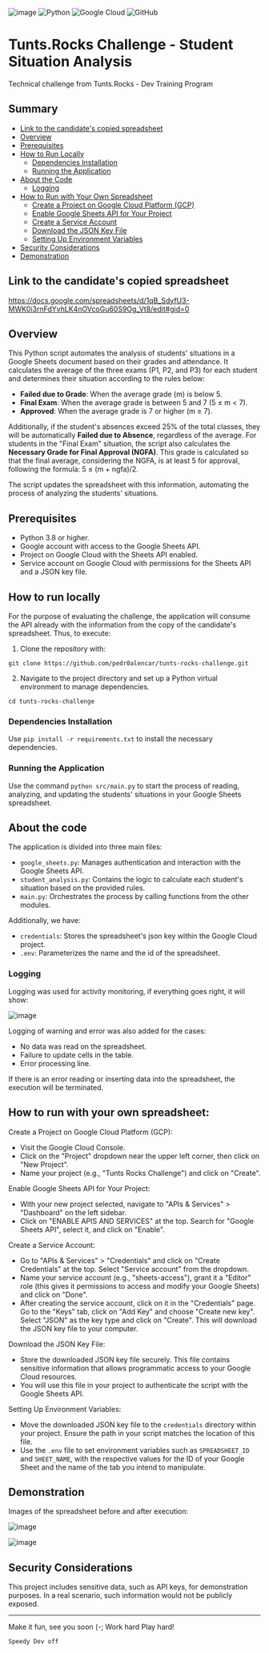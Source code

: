 ![image](https://github.com/pedr0alencar/tunts-rocks-challenge/assets/122798848/3ee79eb2-f0ff-4b8e-b4b4-37cf63dac95a)
![Python](https://img.shields.io/badge/python-3670A0?style=for-the-badge&logo=python&logoColor=ffdd54)
![Google Cloud](https://img.shields.io/badge/GoogleCloud-%234285F4.svg?style=for-the-badge&logo=google-cloud&logoColor=white)
![GitHub](https://img.shields.io/badge/github-%23121011.svg?style=for-the-badge&logo=github&logoColor=white)


# Tunts.Rocks Challenge - Student Situation Analysis
Technical challenge from Tunts.Rocks - Dev Training Program  

## Summary

- [Link to the candidate's copied spreadsheet](#link-to-the-candidates-copied-spreadsheet)
- [Overview](#overview)
- [Prerequisites](#prerequisites)
- [How to Run Locally](#how-to-run-locally)
    - [Dependencies Installation](#dependencies-installation)
    - [Running the Application](#running-the-application)
- [About the Code](#about-the-code)
    - [Logging](#logging)
- [How to Run with Your Own Spreadsheet](#how-to-run-with-your-own-spreadsheet)
    - [Create a Project on Google Cloud Platform (GCP)](#create-a-project-on-google-cloud-platform-gcp)
    - [Enable Google Sheets API for Your Project](#enable-google-sheets-api-for-your-project)
    - [Create a Service Account](#create-a-service-account)
    - [Download the JSON Key File](#download-the-json-key-file)
    - [Setting Up Environment Variables](#setting-up-environment-variables)
- [Security Considerations](#security-considerations)
- [Demonstration](#demonstration)



## Link to the candidate's copied spreadsheet
https://docs.google.com/spreadsheets/d/1qB_SdyfU3-MWK0i3rnFdYvhLK4nOVcoGu60S9Og_Vt8/edit#gid=0 

   

## Overview
This Python script automates the analysis of students' situations in a Google Sheets document based on their grades and attendance. It calculates the average of the three exams (P1, P2, and P3) for each student and determines their situation according to the rules below:

- **Failed due to Grade**: When the average grade (m) is below 5.
- **Final Exam**: When the average grade is between 5 and 7 (5 ≤ m < 7).
- **Approved**: When the average grade is 7 or higher (m ≥ 7).

Additionally, if the student's absences exceed 25% of the total classes, they will be automatically **Failed due to Absence**, regardless of the average. For students in the "Final Exam" situation, the script also calculates the **Necessary Grade for Final Approval (NGFA)**. This grade is calculated so that the final average, considering the NGFA, is at least 5 for approval, following the formula: 5 ≤ (m + ngfa)/2.

The script updates the spreadsheet with this information, automating the process of analyzing the students' situations.

## Prerequisites
- Python 3.8 or higher.
- Google account with access to the Google Sheets API.
- Project on Google Cloud with the Sheets API enabled.
- Service account on Google Cloud with permissions for the Sheets API and a JSON key file.

## How to run locally
For the purpose of evaluating the challenge, the application will consume the API already with the information from the copy of the candidate's spreadsheet. Thus, to execute:

1. Clone the repository with:
```
git clone https://github.com/pedr0alencar/tunts-rocks-challenge.git
```
2. Navigate to the project directory and set up a Python virtual environment to manage dependencies.
```
cd tunts-rocks-challenge
```

### Dependencies Installation
Use `pip install -r requirements.txt` to install the necessary dependencies.


### Running the Application
Use the command `python src/main.py` to start the process of reading, analyzing, and updating the students' situations in your Google Sheets spreadsheet.

## About the code
The application is divided into three main files:

- `google_sheets.py`: Manages authentication and interaction with the Google Sheets API.
- `student_analysis.py`: Contains the logic to calculate each student's situation based on the provided rules.
- `main.py`: Orchestrates the process by calling functions from the other modules.

Additionally, we have:
- `credentials`: Stores the spreadsheet's json key within the Google Cloud project.
- `.env`: Parameterizes the name and the id of the spreadsheet.

### Logging
Logging was used for activity monitoring, if everything goes right, it will show:  

![image](https://github.com/pedr0alencar/tunts-rocks-challenge/assets/122798848/bc52555a-fd0d-446d-aa5a-465b9070c6c0)  
  
Logging of warning and error was also added for the cases:
- No data was read on the spreadsheet.
- Failure to update cells in the table.
- Error processing line.
  
If there is an error reading or inserting data into the spreadsheet, the execution will be terminated.

## How to run with your own spreadsheet:
Create a Project on Google Cloud Platform (GCP):

- Visit the Google Cloud Console.
- Click on the "Project" dropdown near the upper left corner, then click on "New Project".
- Name your project (e.g., "Tunts Rocks Challenge") and click on "Create".

Enable Google Sheets API for Your Project:

- With your new project selected, navigate to "APIs & Services" > "Dashboard" on the left sidebar.
- Click on "ENABLE APIS AND SERVICES" at the top. Search for "Google Sheets API", select it, and click on "Enable".

Create a Service Account:

- Go to "APIs & Services" > "Credentials" and click on "Create Credentials" at the top. Select "Service account" from the dropdown.
- Name your service account (e.g., "sheets-access"), grant it a "Editor" role (this gives it permissions to access and modify your Google Sheets) and click on "Done".
- After creating the service account, click on it in the "Credentials" page. Go to the "Keys" tab, click on "Add Key" and choose "Create new key". Select "JSON" as the key type and click on "Create". This will download the JSON key file to your computer.

Download the JSON Key File:

- Store the downloaded JSON key file securely. This file contains sensitive information that allows programmatic access to your Google Cloud resources.
- You will use this file in your project to authenticate the script with the Google Sheets API.

Setting Up Environment Variables:

- Move the downloaded JSON key file to the `credentials` directory within your project. Ensure the path in your script matches the location of this file.
- Use the `.env` file to set environment variables such as `SPREADSHEET_ID` and `SHEET_NAME`, with the respective values for the ID of your Google Sheet and the name of the tab you intend to manipulate.

## Demonstration
Images of the spreadsheet before and after execution:  
  
![image](https://github.com/pedr0alencar/tunts-rocks-challenge/assets/122798848/3ceb90fc-66bb-4f9b-ad35-45a4ff83742f)
  
![image](https://github.com/pedr0alencar/tunts-rocks-challenge/assets/122798848/a5597c96-6ddb-4e17-8564-9616c080b4a7)


## Security Considerations
This project includes sensitive data, such as API keys, for demonstration purposes. In a real scenario, such information would not be publicly exposed.


---

Make it fun, see you soon (-;
Work hard Play hard!
```
Speedy Dev off
```

